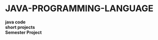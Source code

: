# JAVA-PROGRAMMING-LANGUAGE
<b>java code</b>
<br>
<b>short projects</b>
<br>
<b>Semester Project</b>

